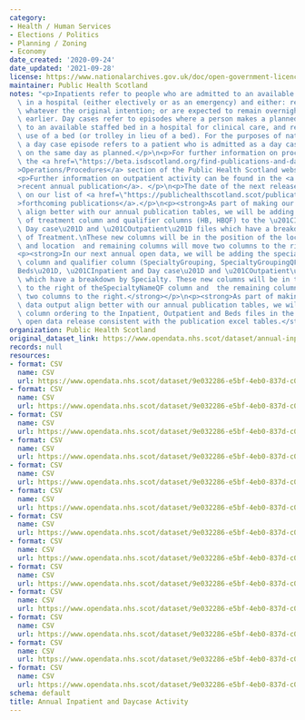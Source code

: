 ```yaml
---
category:
- Health / Human Services
- Elections / Politics
- Planning / Zoning
- Economy
date_created: '2020-09-24'
date_updated: '2021-09-28'
license: https://www.nationalarchives.gov.uk/doc/open-government-licence/version/3/
maintainer: Public Health Scotland
notes: "<p>Inpatients refer to people who are admitted to an available staffed bed\
  \ in a hospital (either electively or as an emergency) and either: remain overnight\
  \ whatever the original intention; or are expected to remain overnight but are discharged\
  \ earlier. Day cases refer to episodes where a person makes a planned admission\
  \ to an available staffed bed in a hospital for clinical care, and requires the\
  \ use of a bed (or trolley in lieu of a bed). For the purposes of national data,\
  \ a day case episode refers to a patient who is admitted as a day case and is discharged\
  \ on the same day as planned.</p>\n<p>For further information on procedures, see\
  \ the <a href=\"https://beta.isdscotland.org/find-publications-and-data/health-services/hospital-care/acute-hospital-activity-and-nhs-beds-information-annual/29-september-2020\"\
  >Operations/Procedures</a> section of the Public Health Scotland website.</p>\n\
  <p>Further information on outpatient activity can be found in the <a href=\"https://publichealthscotland.scot/publications/acute-hospital-activity-and-nhs-beds-information-annual/\"\
  >recent annual publication</a>. </p>\n<p>The date of the next release can be found\
  \ on our list of <a href=\"https://publichealthscotland.scot/publications/forthcoming-publications/\"\
  >forthcoming publications</a>.</p>\n<p><strong>As part of making our open data output\
  \ align better with our annual publication tables, we will be adding health board\
  \ of treatment column and qualifier columns (HB, HBQF) to the \u201CInpatient and\
  \ Day case\u201D and \u201COutpatient\u201D files which have a breakdown by Location\
  \ of Treatment.\nThese new columns will be in the position of the location columns\
  \ and location  and remaining columns will move two columns to the right.</strong></p>\n\
  <p><strong>In our next annual open data, we will be adding the specialty grouping\
  \ column and qualifier column (SpecialtyGrouping, SpecialtyGroupingQF) to the \u201C\
  Beds\u201D, \u201CInpatient and Day case\u201D and \u201COutpatient\u201D files\
  \ which have a breakdown by Specialty. These new columns will be in the two positions\
  \ to the right of theSpecialtyNameQF column and  the remaining columns will move\
  \ two columns to the right.</strong></p>\n<p><strong>As part of making our open\
  \ data output align better with our annual publication tables, we will be applying\
  \ column ordering to the Inpatient, Outpatient and Beds files in the next annual\
  \ open data release consistent with the publication excel tables.</strong></p>"
organization: Public Health Scotland
original_dataset_link: https://www.opendata.nhs.scot/dataset/annual-inpatient-and-daycase-activity
records: null
resources:
- format: CSV
  name: CSV
  url: https://www.opendata.nhs.scot/dataset/9e032286-e5bf-4eb0-837d-c0a05fe0d839/resource/32058e0a-0107-4035-891c-5c6a8571415a/download/inpatient_and_day_case_by_council_area_age_sex.csv
- format: CSV
  name: CSV
  url: https://www.opendata.nhs.scot/dataset/9e032286-e5bf-4eb0-837d-c0a05fe0d839/resource/f9c0185e-c2f9-4925-80d0-cbb0481bfed2/download/inpatient_and_day_case_by_council_area_simd.csv
- format: CSV
  name: CSV
  url: https://www.opendata.nhs.scot/dataset/9e032286-e5bf-4eb0-837d-c0a05fe0d839/resource/1d7fcc3c-00f6-4cea-a079-9f9b35d79e78/download/inpatient_and_day_case_by_council_area_specialty.csv
- format: CSV
  name: CSV
  url: https://www.opendata.nhs.scot/dataset/9e032286-e5bf-4eb0-837d-c0a05fe0d839/resource/c1fa6e29-7005-4f5f-a5f3-5277f0bbaf04/download/inpatient_and_day_case_by_location_of_treatment_simd.csv
- format: CSV
  name: CSV
  url: https://www.opendata.nhs.scot/dataset/9e032286-e5bf-4eb0-837d-c0a05fe0d839/resource/fd11b8ef-6ca8-4298-9c55-4ecf097eeb07/download/inpatient_and_day_case_by_location_of_treatment_simd.csv
- format: CSV
  name: CSV
  url: https://www.opendata.nhs.scot/dataset/9e032286-e5bf-4eb0-837d-c0a05fe0d839/resource/0b1007b1-ce39-434a-807a-2d7555f9ef27/download/inpatient_and_day_case_by_location_of_treatment_specialty.csv
- format: CSV
  name: CSV
  url: https://www.opendata.nhs.scot/dataset/9e032286-e5bf-4eb0-837d-c0a05fe0d839/resource/a9d6e25d-ee49-4868-8bec-6205998b93b9/download/inpatient_and_day_case_by_nhs_board_of_residence_age_sex.csv
- format: CSV
  name: CSV
  url: https://www.opendata.nhs.scot/dataset/9e032286-e5bf-4eb0-837d-c0a05fe0d839/resource/249a9b22-8163-48db-ab3e-f33f3adf4c1e/download/inpatient_and_day_case_by_nhs_board_of_residence_simd.csv
- format: CSV
  name: CSV
  url: https://www.opendata.nhs.scot/dataset/9e032286-e5bf-4eb0-837d-c0a05fe0d839/resource/b44274f2-fa84-4fdf-9a84-5675c2123cef/download/inpatient_and_day_case_by_nhs_board_of_residence_specialty.csv
- format: CSV
  name: CSV
  url: https://www.opendata.nhs.scot/dataset/9e032286-e5bf-4eb0-837d-c0a05fe0d839/resource/21dba3ac-e64f-479c-8c44-58d1799dd1d4/download/inpatient_and_day_case_by_nhs_board_of_treatment_age_sex.csv
- format: CSV
  name: CSV
  url: https://www.opendata.nhs.scot/dataset/9e032286-e5bf-4eb0-837d-c0a05fe0d839/resource/f25f5716-895c-4873-8865-72c62cbffc7b/download/inpatient_and_day_case_by_nhs_board_of_treatment_simd.csv
- format: CSV
  name: CSV
  url: https://www.opendata.nhs.scot/dataset/9e032286-e5bf-4eb0-837d-c0a05fe0d839/resource/54613270-bca3-4879-825c-a130c87b7d55/download/inpatient_and_day_case_by_nhs_board_of_treatment_specialty.csv
- format: CSV
  name: CSV
  url: https://www.opendata.nhs.scot/dataset/9e032286-e5bf-4eb0-837d-c0a05fe0d839/resource/7a0c38d6-e2b2-451f-8124-a531c948c2a7/download/sct-annual-2021-locations-lookup.csv
schema: default
title: Annual Inpatient and Daycase Activity
---
```

